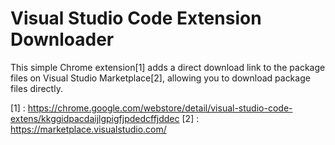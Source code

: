 
Visual Studio Code Extension Downloader
=======================================

This simple Chrome extension[1] adds a direct download link to the
package files on Visual Studio Marketplace[2], allowing you to 
download package files directly.

[1] : https://chrome.google.com/webstore/detail/visual-studio-code-extens/kkggidpacdaijlgpigfjpdedcffjddec
[2] : https://marketplace.visualstudio.com/